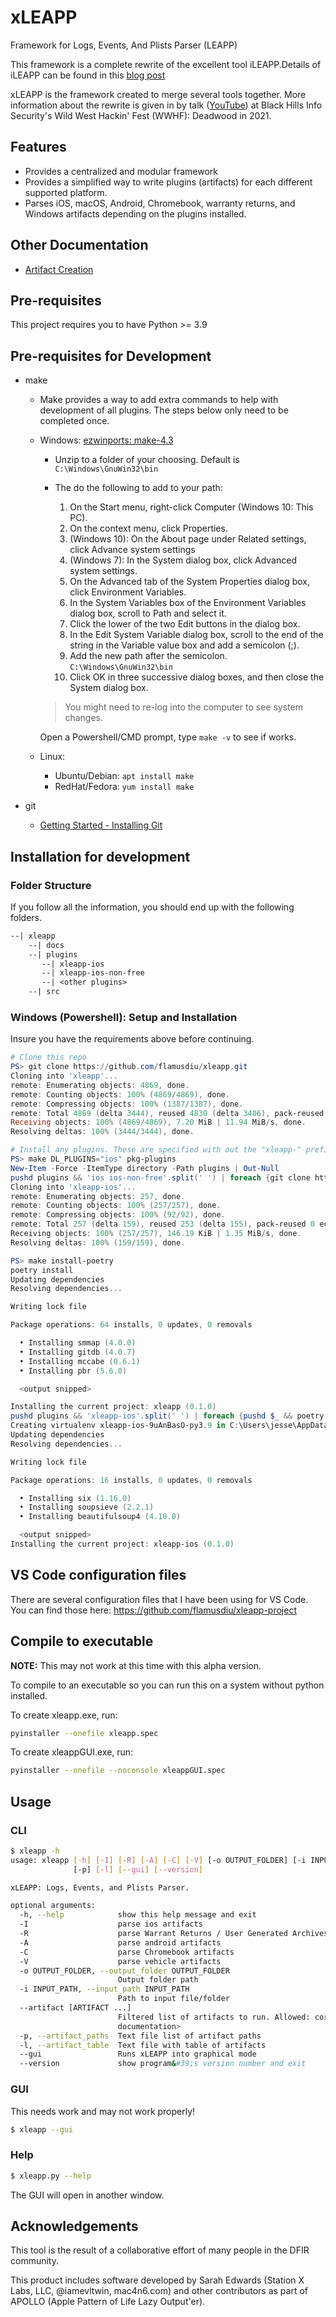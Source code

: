 # xLEAPP

Framework for Logs, Events, And Plists Parser (LEAPP)

This framework is a complete rewrite of the excellent tool iLEAPP.Details of iLEAPP can be found in this [blog post](https://abrignoni.blogspot.com/2019/12/xleapp-ios-logs-events-and-properties.html)

xLEAPP is the framework created to merge several tools together. More information about the rewrite is given in by talk ([YouTube](https://www.youtube.com/watch?v=seTpCmSF0Gc)) at Black Hills Info Security's Wild West Hackin' Fest (WWHF): Deadwood in 2021.

## Features

* Provides a centralized and modular framework
* Provides a simplified way to write plugins (artifacts) for each different supported platform.
* Parses iOS, macOS, Android, Chromebook, warranty returns, and Windows artifacts depending on the plugins installed.

## Other Documentation

* [Artifact Creation](docs/current/artifact-creation.md)

## Pre-requisites

This project requires you to have Python >= 3.9

## Pre-requisites for Development

* make

  * Make provides a way to add extra commands to help with development of all plugins. The steps below only need to be completed once.
  * Windows: [ezwinports: make-4.3](https://sourceforge.net/projects/ezwinports/files/make-4.3-with-guile-w32-bin.zip/download)
    * Unzip to a folder of your choosing. Default is `C:\Windows\GnuWin32\bin`
    * The do the following to add to your path:

        1. On the Start menu, right-click Computer (Windows 10: This PC).
        2. On the context menu, click Properties.
        3. (Windows 10): On the About page under Related settings, click Advance system settings
        4. (Windows 7): In the System dialog box, click Advanced system settings.
        5. On the Advanced tab of the System Properties dialog box, click Environment Variables.
        6. In the System Variables box of the Environment Variables dialog box, scroll to Path and select it.
        7. Click the lower of the two Edit buttons in the dialog box.
        8. In the Edit System Variable dialog box, scroll to the end of the string in the Variable value box and add a semicolon (;).
        9. Add the new path after the semicolon. `C:\Windows\GnuWin32\bin`
        10. Click OK in three successive dialog boxes, and then close the System dialog box.

    > You might need to re-log into the computer to see system changes.

      Open a Powershell/CMD prompt, type `make -v` to see if works.

  * Linux:
    * Ubuntu/Debian: `apt install make`
    * RedHat/Fedora: `yum install make`
* git
  * [Getting Started - Installing Git](https://git-scm.com/book/en/v2/Getting-Started-Installing-Git)

## Installation for development

### Folder Structure

If you follow all the information, you should end up with the following folders.

```txt
--| xleapp
    --| docs
    --| plugins
       --| xleapp-ios
       --| xleapp-ios-non-free
       --| <other plugins>
    --| src
```

### Windows (Powershell): Setup and Installation

Insure you have the requirements above before continuing.

```powershell
# Clone this repo
PS> git clone https://github.com/flamusdiu/xleapp.git
Cloning into 'xleapp'...
remote: Enumerating objects: 4869, done.
remote: Counting objects: 100% (4869/4869), done.
remote: Compressing objects: 100% (1387/1387), done.
remote: Total 4869 (delta 3444), reused 4830 (delta 3406), pack-reused 0
Receiving objects: 100% (4869/4869), 7.20 MiB | 11.94 MiB/s, done.
Resolving deltas: 100% (3444/3444), done.

# Install any plugins. These are specified with out the "xleapp-" prefix. 
PS> make DL_PLUGINS="ios" pkg-plugins
New-Item -Force -ItemType directory -Path plugins | Out-Null
pushd plugins && 'ios ios-non-free'.split(' ') | foreach {git clone https://github.com/flamusdiu/xleapp-$_.git} && popd
Cloning into 'xleapp-ios'...
remote: Enumerating objects: 257, done.
remote: Counting objects: 100% (257/257), done.
remote: Compressing objects: 100% (92/92), done.
remote: Total 257 (delta 159), reused 253 (delta 155), pack-reused 0 eceiving objects:  92% (237/257)
Receiving objects: 100% (257/257), 146.19 KiB | 1.35 MiB/s, done.
Resolving deltas: 100% (159/159), done.

PS> make install-poetry
poetry install
Updating dependencies
Resolving dependencies...

Writing lock file

Package operations: 64 installs, 0 updates, 0 removals

  • Installing smmap (4.0.0)
  • Installing gitdb (4.0.7)
  • Installing mccabe (0.6.1)
  • Installing pbr (5.6.0)

  <output snipped>

Installing the current project: xleapp (0.1.0)
pushd plugins && 'xleapp-ios'.split(' ') | foreach {pushd $_ && poetry install && popd} && popd
Creating virtualenv xleapp-ios-9uAnBasO-py3.9 in C:\Users\jesse\AppData\Local\pypoetry\Cache\virtualenvs
Updating dependencies
Resolving dependencies...

Writing lock file

Package operations: 16 installs, 0 updates, 0 removals

  • Installing six (1.16.0)
  • Installing soupsieve (2.2.1)
  • Installing beautifulsoup4 (4.10.0)

  <output snipped>
Installing the current project: xleapp-ios (0.1.0)
```

## VS Code configuration files

There are several configuration files that I have been using for VS Code. You can find those here: https://github.com/flamusdiu/xleapp-project


## Compile to executable

**NOTE:** This may not work at this time with this alpha version. 

To compile to an executable so you can run this on a system without python installed.

To create xleapp.exe, run:

```bash
pyinstaller --onefile xleapp.spec
```

To create xleappGUI.exe, run:

```bash
pyinstaller --onefile --noconsole xleappGUI.spec
```

## Usage

### CLI

```bash
$ xleapp -h
usage: xleapp [-h] [-I] [-R] [-A] [-C] [-V] [-o OUTPUT_FOLDER] [-i INPUT_PATH] [--artifact [ARTIFACT ...]]
              [-p] [-l] [--gui] [--version]

xLEAPP: Logs, Events, and Plists Parser.

optional arguments:
  -h, --help            show this help message and exit
  -I                    parse ios artifacts
  -R                    parse Warrant Returns / User Generated Archives artifacts
  -A                    parse android artifacts
  -C                    parse Chromebook artifacts
  -V                    parse vehicle artifacts
  -o OUTPUT_FOLDER, --output_folder OUTPUT_FOLDER
                        Output folder path
  -i INPUT_PATH, --input_path INPUT_PATH
                        Path to input file/folder
  --artifact [ARTIFACT ...]
                        Filtered list of artifacts to run. Allowed: core, <check artifact list in
                        documentation>
  -p, --artifact_paths  Text file list of artifact paths
  -l, --artifact_table  Text file with table of artifacts
  --gui                 Runs xLEAPP into graphical mode
  --version             show program&#39;s version number and exit

```

### GUI

This needs work and may not work properly!

```bash
$ xleapp --gui 
```

### Help

```bash
$ xleapp.py --help
```

The GUI will open in another window.  

## Acknowledgements

This tool is the result of a collaborative effort of many people in the DFIR community.

This product includes software developed by Sarah Edwards (Station X Labs, LLC, @iamevltwin, mac4n6.com) and other contributors as part of APOLLO (Apple Pattern of Life Lazy Output'er).
